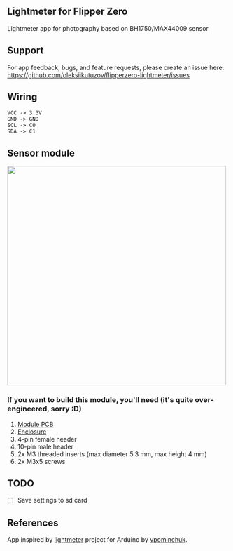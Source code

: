 ## Lightmeter for Flipper Zero

Lightmeter app for photography based on BH1750/MAX44009 sensor

## Support

For app feedback, bugs, and feature requests, please create an issue here: https://github.com/oleksiikutuzov/flipperzero-lightmeter/issues

## Wiring

```
VCC -> 3.3V
GND -> GND
SCL -> C0
SDA -> C1
```

## Sensor module

<img src="module/back.jpg" width="500px">

### If you want to build this module, you'll need (it's quite over-engineered, sorry :D)
1. [Module PCB](https://github.com/oleksiikutuzov/flipperzero-lightmeter/blob/main/module/module_v2_gerber.zip)
2. [Enclosure](https://github.com/oleksiikutuzov/flipperzero-lightmeter/blob/main/module/module_v2_enclosure.stl)
3. 4-pin female header
4. 10-pin male header
5. 2x M3 threaded inserts (max diameter 5.3 mm, max height 4 mm)
6. 2x M3x5 screws

## TODO
- [ ] Save settings to sd card

## References

App inspired by [lightmeter](https://github.com/vpominchuk/lightmeter) project for Arduino by [vpominchuk](https://github.com/vpominchuk).
